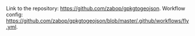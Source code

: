 Link to the repository: https://github.com/zabop/gpkgtogeojson.
Workflow config: https://github.com/zabop/gpkgtogeojson/blob/master/.github/workflows/fly.yml.

